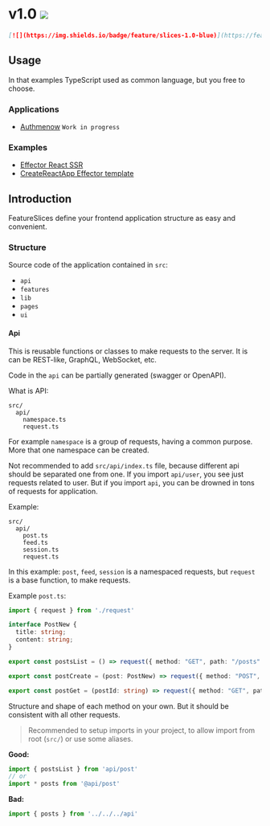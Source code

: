 # v1.0 [![](https://img.shields.io/badge/feature/slices-1.0-blue)](https://featureslices.dev/v1.0)

```md
[![](https://img.shields.io/badge/feature/slices-1.0-blue)](https://featureslices.dev/v1.0)
```

## Usage

In that examples TypeScript used as common language, but you free to choose.

### Applications

- [Authmenow](https://github.com/authmenow/frontend) `Work in progress`

### Examples

- [Effector React SSR](https://github.com/sergeysova/effector-ssr-typescript-react-styled)
- [CreateReactApp Effector template](https://github.com/sergeysova/cra-template-effector)

## Introduction

FeatureSlices define your frontend application structure as easy and convenient.

### Structure

Source code of the application contained in `src`:

- `api`
- `features`
- `lib`
- `pages`
- `ui`

#### Api

This is reusable functions or classes to make requests to the server. It is can be REST-like, GraphQL, WebSocket, etc.

Code in the `api` can be partially generated (swagger or OpenAPI).

What is API:

```
src/
  api/
    namespace.ts
    request.ts
```

For example `namespace` is a group of requests, having a common purpose. More that one namespace can be created.

Not recommended to add `src/api/index.ts` file, because different api should be separated one from one. If you import `api/user`, you see just requests related to user. But if you import `api`, you can be drowned in tons of requests for application.

Example:

```
src/
  api/
    post.ts
    feed.ts
    session.ts
    request.ts
```

In this example: `post`, `feed`, `session` is a namespaced requests, but `request` is a base function, to make requests.

Example `post.ts`:

```ts
import { request } from './request'

interface PostNew {
  title: string;
  content: string;
}

export const postsList = () => request({ method: "GET", path: "/posts" })

export const postCreate = (post: PostNew) => request({ method: "POST", path: "/posts", body: post })

export const postGet = (postId: string) => request({ method: "GET", path: `/posts/${postId}` })
```

Structure and shape of each method on your own. But it should be consistent with all other requests.

> Recommended to setup imports in your project, to allow import from root (`src/`) or use some aliases.

**Good:**

```ts
import { postsList } from 'api/post'
// or
import * posts from '@api/post'
```

**Bad:**

```ts
import { posts } from '../../../api'
````
